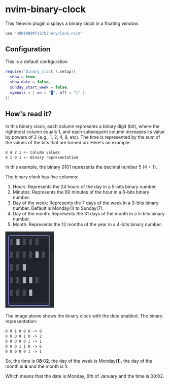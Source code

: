 # nvim-binary-clock

This Neovim plugin displays a binary clock in a floating window.


```lua
use "4DRIAN0RTIZ/binaryclock.nvim"
```

## Configuration

This is a default configuration

```lua
require('binary_clock').setup({
  show = true,
  show_date = false,
  sunday_start_week = false,
  symbols = { on = "█", off = "░" }
})
```

## How's read it?

In this binary clock, each column represents a binary digit (bit), where the rightmost column equals 1, and each subsequent column increases its value by powers of 2 (e.g., 1, 2, 4, 8, etc). The time is represented by the sum of the values of the bits that are turned on. Here's an example:

```
8 4 2 1 <- Column values
0 1 0 1 <- Binary representation
```

In this example, the binary 0101 represents the decimal number 5 (4 + 1).

The binary clock has five columns:

1. Hours: Represents the 24 hours of the day in a 5-bits binary number.
2. Minutes: Represents the 60 minutes of the hour in a 6-bits binary number.
3. Day of the week: Represents the 7 days of the week in a 3-bits binary number. Default is Monday(1) to Sunday(7).
4. Day of the month: Represents the 31 days of the month in a 5-bits binary number.
5. Month: Represents the 12 months of the year in a 4-bits binary number.

![!BinaryClock](./assets/BinaryClock.png)

The image above shows the binary clock with the date enabled. The binary representation:

```
0 0 1 0 0 0 -> 8
0 0 0 0 1 0 -> 2
0 0 0 0 0 1 -> 1
0 0 0 1 1 0 -> 6
0 0 0 0 0 1 -> 1
```

So, the time is 0**8**:0**2**, the day of the week is Monday(**1**), the day of the month is **6** and the month is **1**.

Which means that the date is Monday, 6th of January and the time is 08:02.
